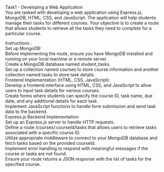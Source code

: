Task1 - Developing a Web Application
<br>
You are tasked with developing a web application using Express.js, MongoDB, HTML, CSS, and JavaScript. The application will help students manage their tasks for different courses. Your objective is to create a route that allows students to retrieve all the tasks they need to complete for a particular course.
<br>

Instructions :<br>
Set up MongoDB:<br>
Before implementing the route, ensure you have MongoDB installed and running on your local machine or a remote server.<br>
Create a MongoDB database named student_tasks.<br>
Set up a collection named courses to store course information and another collection named tasks to store task details.<br>
Frontend Implementation (HTML, CSS, JavaScript):<br>
Develop a frontend interface using HTML, CSS, and JavaScript to allow users to input task details for various courses.<br>
Create forms where students can specify the course ID, task name, due date, and any additional details for each task.<br>
Implement JavaScript functions to handle form submission and send task data to the backend.<br>
Express.js Backend Implementation:<br>
Set up an Express.js server to handle HTTP requests.<br>
Define a route /courses/:courseId/tasks that allows users to retrieve tasks associated with a specific course ID.<br>
Utilize appropriate middleware to connect to your MongoDB database and fetch tasks based on the provided courseId.<br>
Implement error handling to respond with meaningful messages if the course or tasks are not found.<br>
Ensure your route returns a JSON response with the list of tasks for the specified course.<br>
